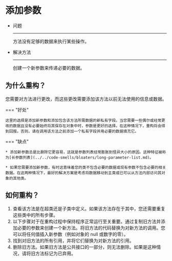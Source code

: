 # 添加参数

<div class="grid cards" markdown>

- 问题

    ---

    方法没有足够的数据来执行某些操作。

- 解决方法

    ---

    创建一个新参数来传递必要的数据。

</div>

## 为什么重构？

您需要对方法进行更改，而这些更改需要添加该方法以前无法使用的信息或数据。

=== "好处"

    这里的选择是添加新参数和添加包含该方法所需数据的新私有字段。当您需要一些偶尔或经常更改的数据且没有必要始终将其保存在对象中时，参数是更好的选择。在这种情况下，重构将会得到回报。否则，请在调用该方法之前添加一个私有字段并用必要的数据填充它。

=== "缺点"

    * 添加新参数总是比删除它更容易，这就是参数列表经常膨胀到怪异大小的原因。这种特征被称为[长参数列表](../../code-smells/bloaters/long-parameter-list.md)。

    * 如果您需要添加新参数，有时这意味着您的类不包含必要的数据或现有参数不包含必要的相关数据。在这两种情况下，最好的解决方案是考虑将数据移动到主类或已可以从方法内部访问其对象的其他类。

## 如何重构？

1. 查看该方法是在超类还是子类中定义。如果该方法存在于其中，您还需要重复这些类中的所有步骤。
2. 以下步骤对于在重构过程中保持程序正常运行至关重要。通过复制旧方法并添加必要的参数来创建一个新方法。将旧方法的代码替换为对新方法的调用。您可以将任何值插入新参数（例如对象的 null 或数字的零）。
3. 找到对旧方法的所有引用，并将它们替换为对新方法的引用。
4. 删除旧方法。如果旧方法是公共接口的一部分，则无法删除。如果是这种情况，请将旧方法标记为已弃用。